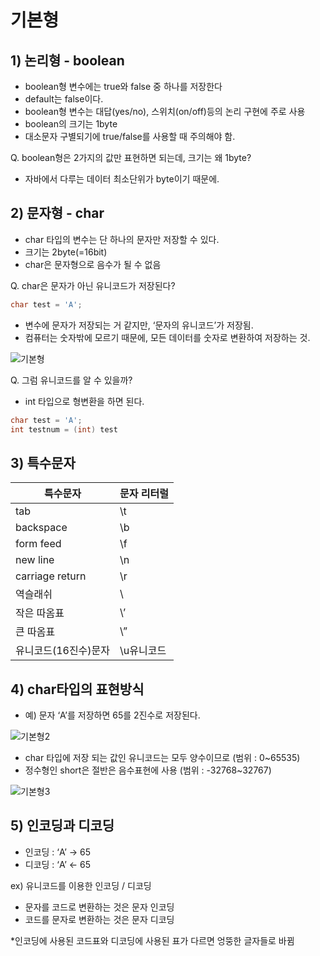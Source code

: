 # 기본형

## 1) 논리형 - boolean

- boolean형 변수에는 true와 false 중 하나를 저장한다
- default는 false이다.
- boolean형 변수는 대답(yes/no), 스위치(on/off)등의 논리 구현에 주로 사용
- boolean의 크기는 1byte
- 대소문자 구별되기에 true/false를 사용할 때 주의해야 함.

Q. boolean형은 2가지의 값만 표현하면 되는데, 크기는 왜 1byte?

- 자바에서 다루는 데이터 최소단위가 byte이기 때문에.

## 2) 문자형 - char

- char 타입의 변수는 단 하나의 문자만 저장할 수 있다.
- 크기는 2byte(=16bit)
- char은 문자형으로 음수가 될 수 없음

Q. char은 문자가 아닌 유니코드가 저장된다?

```java
char test = 'A';
```

- 변수에 문자가 저장되는 거 같지만, ‘문자의 유니코드’가 저장됨.
- 컴퓨터는 숫자밖에 모르기 때문에, 모든 데이터를 숫자로 변환하여 저장하는 것.

![기본형](https://user-images.githubusercontent.com/62877858/169051831-ad848761-eb2e-4274-9098-bbb1c049a4ed.png)

Q. 그럼 유니코드를 알 수 있을까?

- int 타입으로 형변환을 하면 된다.

```java
char test = 'A';
int testnum = (int) test
```

## 3) 특수문자

| 특수문자 | 문자 리터럴 |
| --- | --- |
| tab | \t |
| backspace | \b |
| form feed | \f  |
| new line | \n |
| carriage return | \r |
| 역슬래쉬 | \\ |
| 작은 따옴표 | \’ |
| 큰 따옴표 | \” |
| 유니코드(16진수)문자 | \u유니코드 |

## 4) char타입의 표현방식

- 예) 문자 ‘A’를 저장하면 65를 2진수로 저장된다.

![기본형2](https://user-images.githubusercontent.com/62877858/169051905-6812f303-cdf9-438c-a330-ac3e8a0c14ac.png)


- char 타입에 저장 되는 값인 유니코드는 모두 양수이므로 (범위 : 0~65535)
- 정수형인 short은 절반은 음수표현에 사용 (범위 : -32768~32767)

![기본형3](https://user-images.githubusercontent.com/62877858/169051952-53490ef9-7eb9-474f-b3aa-46c592d91cba.png)


## 5) 인코딩과 디코딩

- 인코딩 : ‘A’ → 65
- 디코딩 : ‘A’ ← 65

ex) 유니코드를 이용한 인코딩 / 디코딩

- 문자를 코드로 변환하는 것은 문자 인코딩
- 코드를 문자로 변환하는 것은 문자 디코딩

*인코딩에 사용된 코드표와 디코딩에 사용된 표가 다르면 엉뚱한 글자들로 바뀜

